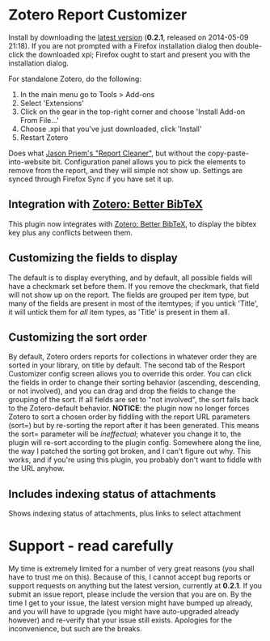 # Zotero Report Customizer

Install by downloading the [latest
version](https://raw.github.com/ReichenHack/zotero-report-customizer/master/zotero-report-customizer-0.2.1.xpi) (**0.2.1**, released
on 2014-05-09 21:18). If you are not prompted with a Firefox installation dialog then double-click the downloaded xpi;
Firefox ought to start and present you with the installation dialog.

For standalone Zotero, do the following:

1. In the main menu go to Tools > Add-ons
2. Select 'Extensions'
3. Click on the gear in the top-right corner and choose 'Install Add-on From File...'
4. Choose .xpi that you've just downloaded, click 'Install'
5. Restart Zotero

Does what [Jason Priem's "Report Cleaner"](http://jasonpriem.org/projects/report_cleaner.php), but
without the copy-paste-into-website bit. Configuration panel allows you to pick the elements to remove
from the report, and they will simple not show up. Settings are synced through Firefox Sync if you
have set it up.

## Integration with [Zotero: Better BibTeX](https://github.com/ReichenHack/zotero-better-bibtex)

This plugin now integrates with [Zotero: Better BibTeX](https://github.com/ReichenHack/zotero-better-bibtex), to display the
bibtex key plus any conflicts between them.

## Customizing the fields to display

The default is to display everything, and by default, all possible fields will have a checkmark set before them. If you remove the checkmark,
that field will not show up on the report. The fields are grouped per item type, but many of the fields are present in most of the itemtypes; if you
untick 'Title', it will untick them for *all* item types, as 'Title' is present in them all.

## Customizing the sort order

By default, Zotero orders reports for collections in whatever order they are sorted in your library, on title by default. The second tab of the
Resport Customizer config screen allows you to override this order. You can click the fields in order to change their sorting behavior
(ascending, descending, or not involved), and you can drag and drop the fields to change the grouping of the sort. If all fields are set to "not involved",
the sort falls back to the Zotero-default behavior. **NOTICE**: the plugin now no longer forces Zotero to sort a chosen
order by fiddling with the report URL parameters (sort=) but by re-sorting the report after it has been generated. This
means the sort= parameter will be *ineffectual*; whatever you change it to, the plugin will re-sort according to the
plugin config. Somewhere along the line, the way I patched the sorting got broken, and I can't figure out why. This
works, and if you're using this plugin, you probably don't want to fiddle with the URL anyhow.

## Includes indexing status of attachments

Shows indexing status of attachments, plus links to select attachment

# Support - read carefully

My time is extremely limited for a number of very great reasons (you shall have to trust me on this). Because of this, I
cannot accept bug reports
or support requests on anything but the latest version, currently at **0.2.1**. If you submit an issue report,
please include the version that you are on. By the time I get to your issue, the latest version might have bumped up
already, and you
will have to upgrade (you might have auto-upgraded already however) and re-verify that your issue still exists.
Apologies for the inconvenience, but such
are the breaks.
